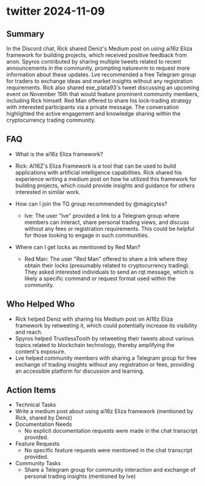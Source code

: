 # twitter 2024-11-09

## Summary

In the Discord chat, Rick shared Deniz's Medium post on using ai16z Eliza framework for building projects, which received positive feedback from anon. Spyros contributed by sharing multiple tweets related to recent announcements in the community, prompting naturevrm to request more information about these updates. Lve recommended a free Telegram group for traders to exchange ideas and market insights without any registration requirements. Rick also shared exe_plata93's tweet discussing an upcoming event on November 15th that would feature prominent community members, including Rick himself. Red Man offered to share his lock-trading strategy with interested participants via a private message. The conversation highlighted the active engagement and knowledge sharing within the cryptocurrency trading community.

## FAQ

- What is the ai16z Eliza framework?
- Rick: AI16Z's Eliza Framework is a tool that can be used to build applications with artificial intelligence capabilities. Rick shared his experience writing a medium post on how he utilized this framework for building projects, which could provide insights and guidance for others interested in similar work.

- How can I join the TG group recommended by @magicytes?

    - lve: The user "lve" provided a link to a Telegram group where members can interact, share personal trading views, and discuss without any fees or registration requirements. This could be helpful for those looking to engage in such communities.

- Where can I get locks as mentioned by Red Man?
    - Red Man: The user "Red Man" offered to share a link where they obtain their locks (presumably related to cryptocurrency trading). They asked interested individuals to send an rqt message, which is likely a specific command or request format used within the community.

## Who Helped Who

- Rick helped Deniz with sharing his Medium post on AI16z Eliza framework by retweeting it, which could potentially increase its visibility and reach.
- Spyros helped TrustlessTooth by retweeting their tweets about various topics related to blockchain technology, thereby amplifying the content's exposure.
- Lve helped community members with sharing a Telegram group for free exchange of trading insights without any registration or fees, providing an accessible platform for discussion and learning.

## Action Items

- Technical Tasks
- Write a medium post about using ai16z Eliza framework (mentioned by Rick, shared by Deniz)
- Documentation Needs
    - No explicit documentation requests were made in the chat transcript provided.
- Feature Requests
    - No specific feature requests were mentioned in the chat transcript provided.
- Community Tasks
    - Share a Telegram group for community interaction and exchange of personal trading insights (mentioned by lve)
